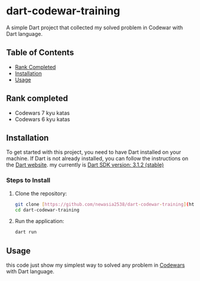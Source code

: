 # dart-codewar-training

A simple Dart project that collected my solved problem in Codewar with Dart language.

## Table of Contents

- [Rank Completed](#rank-completed)
- [Installation](#installation)
- [Usage](#usage)


## Rank completed

- Codewars 7 kyu katas
- Codewars 6 kyu katas

## Installation

To get started with this project, you need to have Dart installed on your machine. If Dart is not already installed, you can follow the instructions on the [Dart website](https://dart.dev/get-dart).
my currently is [Dart SDK version: 3.1.2 (stable)](https://dart.dev/get-dart/archive)

### Steps to Install

1. Clone the repository:
    ```bash
    git clone [https://github.com/newasia2538/dart-codewar-training](https://github.com/newasia2538/dart-codewar-training.git)
    cd dart-codewar-training
    ```

2. Run the application:
    ```bash
    dart run
    ```

## Usage

this code just show my simplest way to solved any problem in [Codewars](https://www.codewars.com/) with Dart language.